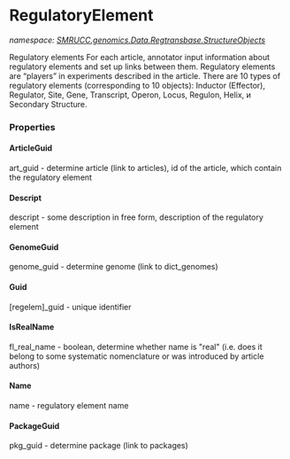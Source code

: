 ﻿# RegulatoryElement
_namespace: [SMRUCC.genomics.Data.Regtransbase.StructureObjects](./index.md)_

Regulatory elements 
 For each article, annotator input information about regulatory elements and set up links between them.
 Regulatory elements are “players” in experiments described in the article. There are 10 types of 
 regulatory elements (corresponding to 10 objects): Inductor (Effector), Regulator, Site, Gene, 
 Transcript, Operon, Locus, Regulon, Helix, и Secondary Structure.




### Properties

#### ArticleGuid
art_guid - determine article (link to articles), id of the article, which contain the 
 regulatory element
#### Descript
descript - some description in free form, description of the regulatory element
#### GenomeGuid
genome_guid - determine genome (link to dict_genomes)
#### Guid
[regelem]_guid - unique identifier
#### IsRealName
fl_real_name - boolean, determine whether name is "real" (i.e. does it belong to some systematic 
 nomenclature or was introduced by article authors)
#### Name
name - regulatory element name
#### PackageGuid
pkg_guid - determine package (link to packages)
